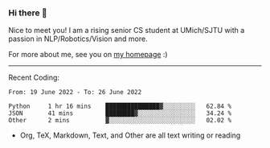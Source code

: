 ### Hi there 👋

Nice to meet you! I am a rising senior CS student at UMich/SJTU with a passion in NLP/Robotics/Vision and more. 

For more about me, see you on [my homepage](https://jiayipan.me) :)

---

Recent Coding:
<!--START_SECTION:waka-->

```text
From: 19 June 2022 - To: 26 June 2022

Python     1 hr 16 mins    ███████████████▓░░░░░░░░░   62.84 %
JSON       41 mins         ████████▓░░░░░░░░░░░░░░░░   34.24 %
Other      2 mins          ▓░░░░░░░░░░░░░░░░░░░░░░░░   02.02 %
```

<!--END_SECTION:waka-->
- Org, TeX, Markdown, Text, and Other are all text writing or reading

